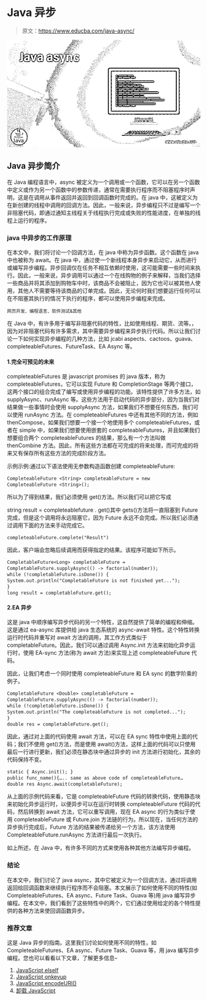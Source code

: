 # Java 异步

> 原文：<https://www.educba.com/java-async/>

![Java async](img/ba9ee775a8d2660397529d75d448a74e.png)



## Java 异步简介

在 Java 编程语言中，async 被定义为一个调用或一个函数，它可以在另一个函数中定义或作为另一个函数中的参数传递，通常在需要执行程序而不阻塞程序时声明，这是在调用从事件返回并返回到回调函数时完成的。在 java 中，这被定义为在新创建的线程中调用的回调方法。因此，一般来说，异步编程只不过是编写一个非阻塞代码，即通过通知主线程关于线程执行完成或失败的性能进度，在单独的线程上运行的程序。

### java 中异步的工作原理

在本文中，我们将讨论一个回调方法，在 java 中称为异步函数。这个函数在 java 中也被称为 await。在 java 中，通过使一个新线程本身异步来启动它，从而进行或编写异步编程。异步回调仅在任务不相互依赖时使用，这可能需要一些时间来执行。因此，一般来说，异步调用可以通过一个在线购物的例子来解释，当我们选择一些商品并将其添加到购物车中时，该商品不会被阻止，因为它也可以被其他人使用，其他人不需要等待该商品的订单完成。因此，无论何时我们想要运行任何可以在不阻塞其执行的情况下执行的程序，都可以使用异步编程来完成。

<small>网页开发、编程语言、软件测试&其他</small>

在 Java 中，有许多用于编写非阻塞代码的特性，比如使用线程、期货、流等。，因为对非阻塞代码有许多需求，其中需要异步编程来异步执行代码。所以让我们讨论一下如何实现异步编程的几种方法，比如 jcabi aspects、cactoos、guava、completeableFutures、FutureTask、EA Async 等。

#### 1.完全可预见的未来

completeableFutures 是 javascript promises 的 java 版本，称为 completeableFutures，它可以实现 Future 和 CompletionStage 等两个接口，这两个接口的组合完成了编写或使用异步编程的功能。该特性提供了许多方法，如 supplyAsync、runAsync 等。这些方法用于启动代码的异步部分，因为当我们对结果做一些事情时会使用 supplyAsync 方法，如果我们不想要任何东西，我们可以使用 runAsync 方法。在 completeableFutures 中还有其他不同的方法，例如 thenCompose，如果我们想要一个接一个地使用多个 completeableFutures，或者在 simple 中，如果我们想要使用嵌套的 completeableFutures，并且如果我们想要组合两个 completeableFutures 的结果，那么有一个方法叫做 thenCombine 方法。因此，所有这些方法都在可完成的将来处理，而可完成的将来又有保存所有这些方法的完成阶段方法。

示例示例:通过以下语法使用无参数构造函数创建 completeableFuture:

```
CompleteableFuture <String> completeableFuture = new CompleteableFuture <String>();
```

所以为了得到结果，我们必须使用 get()方法。所以我们可以把它写成

string result = completeablefuture . get()其中 gets()方法将一直阻塞到 Future 完成，但是这个调用将永远阻塞它，因为 Future 永远不会完成。所以我们必须通过调用下面的方法来手动完成它。

```
completeableFuture.complete("Result")
```

因此，客户端会忽略后续调用而获得指定的结果。该程序可能如下所示。

```
CompletableFuture<Long> completableFuture = CompletableFuture.supplyAsync(() -> factorial(number));
while (!completableFuture.isDone()) {
System.out.println("CompletableFuture is not finished yet...");
}
long result = completableFuture.get();
```

#### 2.EA 异步

这是 java 中顺序编写异步代码的另一个特性，这自然提供了简单的编程和伸缩。这是通过 ea-async 库提供给 java 生态系统的 async-await 特性。这个特性转换运行时代码并重写对 await 方法的调用，其工作方式类似于 completableFuture。因此，我们可以通过调用 Async.init 方法来初始化异步运行时，使用 EA-sync 方法(称为 await 方法)来实现上述 completeableFuture 代码。

因此，让我们考虑一个同时使用 completeableFuture 和 EA sync 的数字阶乘的例子。

```
CompletableFuture <Double> completableFuture = CompletableFuture.supplyAsync(() -> factorial(number));
while (!completableFuture.isDone()) {
System.out.println("The completeableFuture is not completed...");
}
double res = completableFuture.get();
```

因此，通过对上面的代码使用 await 方法，可以在 EA sync 特性中使用上面的代码；我们不使用 get()方法，而是使用 await()方法，这样上面的代码可以只使用最后一行进行更新，我们必须在静态块中通过异步的 init 方法进行初始化，其余的代码保持不变。

```
static { Async.init(); }
public func_name(){….. same as above code of completeableFuture…
double res Async.await(completableFuture);
```

从上面的示例代码来看，它是 completeableFuture 代码的转换代码，使用静态块来初始化异步运行时，以便异步可以在运行时转换 completeableFuture 代码的代码，然后转换到 await 方法，它可以重写调用，现在 EA async 的行为类似于使用 completeableFuture 或 Future.join 方法链的行为。所以现在，当任何方法的异步执行完成后，Future 方法的结果被传递给另一个方法，该方法使用 CompleteableFuture.runAsync 方法进行最后一次执行。

如上所述，在 Java 中，有许多不同的方式来使用各种其他方法编写异步编程。

### 结论

在本文中，我们讨论了 java async，其中它被定义为一个回调方法，通过将调用返回给回调函数来继续执行程序而不会阻塞。本文展示了如何使用不同的特性(如 CompleteableFutures、EA async、Future Task、Guava 等)用 java 编写异步编程。在本文中，我们看到了这些特性中的两个，它们通过使用给定的各个特性提供的各种方法来使回调函数异步。

### 推荐文章

这是 Java 异步的指南。这里我们讨论如何使用不同的特性，如 CompleteableFutures、EA async、Future Task、Guava 等，用 java 编写异步编程。您也可以看看以下文章，了解更多信息–

1.  [JavaScript elseIf](https://www.educba.com/javascript-elseif/)
2.  [JavaScript onkeyup](https://www.educba.com/javascript-onkeyup/)
3.  [JavaScript encodeURI()](https://www.educba.com/javascript-encodeuri/)
4.  [卸载 JavaScript](https://www.educba.com/unshift-javascript/)





